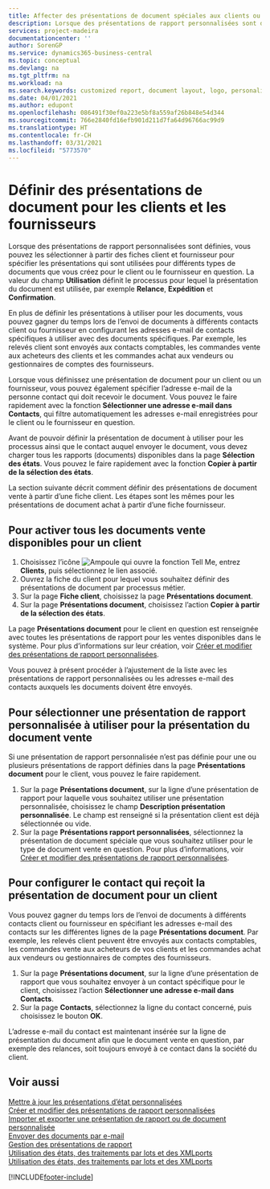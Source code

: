 ```yaml
---
title: Affecter des présentations de document spéciales aux clients ou fournisseurs| Microsoft Docs
description: Lorsque des présentations de rapport personnalisées sont définies, vous pouvez les sélectionner à partir des fiches client et fournisseur pour spécifier que les présentations sélectionnées sont utilisées pour les documents que vous créez pour le client ou le fournisseur en question.
services: project-madeira
documentationcenter: ''
author: SorenGP
ms.service: dynamics365-business-central
ms.topic: conceptual
ms.devlang: na
ms.tgt_pltfrm: na
ms.workload: na
ms.search.keywords: customized report, document layout, logo, personalize
ms.date: 04/01/2021
ms.author: edupont
ms.openlocfilehash: 086491f30ef0a223e5bf8a559af26b848e54d344
ms.sourcegitcommit: 766e2840fd16efb901d211d7fa64d96766ac99d9
ms.translationtype: HT
ms.contentlocale: fr-CH
ms.lasthandoff: 03/31/2021
ms.locfileid: "5773570"
---
```

# <a name="define-document-layouts-for-customers-and-vendors"></a>Définir des présentations de document pour les clients et les fournisseurs
Lorsque des présentations de rapport personnalisées sont définies, vous pouvez les sélectionner à partir des fiches client et fournisseur pour spécifier les présentations qui sont utilisées pour différents types de documents que vous créez pour le client ou le fournisseur en question. La valeur du champ **Utilisation** définit le processus pour lequel la présentation du document est utilisée, par exemple **Relance**, **Expédition** et **Confirmation**.

En plus de définir les présentations à utiliser pour les documents, vous pouvez gagner du temps lors de l’envoi de documents à différents contacts client ou fournisseur en configurant les adresses e-mail de contacts spécifiques à utiliser avec des documents spécifiques. Par exemple, les relevés client sont envoyés aux contacts comptables, les commandes vente aux acheteurs des clients et les commandes achat aux vendeurs ou gestionnaires de comptes des fournisseurs.

Lorsque vous définissez une présentation de document pour un client ou un fournisseur, vous pouvez également spécifier l’adresse e-mail de la personne contact qui doit recevoir le document. Vous pouvez le faire rapidement avec la fonction **Sélectionner une adresse e-mail dans Contacts**, qui filtre automatiquement les adresses e-mail enregistrées pour le client ou le fournisseur en question.

Avant de pouvoir définir la présentation de document à utiliser pour les processus ainsi que le contact auquel envoyer le document, vous devez charger tous les rapports (documents) disponibles dans la page **Sélection des états**. Vous pouvez le faire rapidement avec la fonction **Copier à partir de la sélection des états**.

La section suivante décrit comment définir des présentations de document vente à partir d’une fiche client. Les étapes sont les mêmes pour les présentations de document achat à partir d’une fiche fournisseur.

## <a name="to-enable-all-available-sales-documents-for-a-customer"></a>Pour activer tous les documents vente disponibles pour un client
1. Choisissez l’icône ![Ampoule qui ouvre la fonction Tell Me](media/ui-search/search_small.png "Dites-moi ce que vous voulez faire"), entrez **Clients**, puis sélectionnez le lien associé.
2. Ouvrez la fiche du client pour lequel vous souhaitez définir des présentations de document par processus métier.
3. Sur la page **Fiche client**, choisissez la page **Présentations document**.
4. Sur la page **Présentations document**, choisissez l’action **Copier à partir de la sélection des états**.

La page **Présentations document** pour le client en question est renseignée avec toutes les présentations de rapport pour les ventes disponibles dans le système. Pour plus d’informations sur leur création, voir [Créer et modifier des présentations de rapport personnalisées](ui-how-create-custom-report-layout.md).

Vous pouvez à présent procéder à l’ajustement de la liste avec les présentations de rapport personnalisées ou les adresses e-mail des contacts auxquels les documents doivent être envoyés.

## <a name="to-select-a-custom-report-layout-to-use-for-the-sales-document-layout"></a>Pour sélectionner une présentation de rapport personnalisée à utiliser pour la présentation du document vente
Si une présentation de rapport personnalisée n’est pas définie pour une ou plusieurs présentations de rapport définies dans la page **Présentations document** pour le client, vous pouvez le faire rapidement.

1. Sur la page **Présentations document**, sur la ligne d’une présentation de rapport pour laquelle vous souhaitez utiliser une présentation personnalisée, choisissez le champ **Description présentation personnalisée**. Le champ est renseigné si la présentation client est déjà sélectionnée ou vide.
2. Sur la page **Présentations rapport personnalisées**, sélectionnez la présentation de document spéciale que vous souhaitez utiliser pour le type de document vente en question. Pour plus d’informations, voir [Créer et modifier des présentations de rapport personnalisées](ui-how-create-custom-report-layout.md).

## <a name="to-set-up-which-contact-receives-which-document-layout-for-a-customer"></a>Pour configurer le contact qui reçoit la présentation de document pour un client
Vous pouvez gagner du temps lors de l’envoi de documents à différents contacts client ou fournisseur en spécifiant les adresses e-mail des contacts sur les différentes lignes de la page **Présentations document**. Par exemple, les relevés client peuvent être envoyés aux contacts comptables, les commandes vente aux acheteurs de vos clients et les commandes achat aux vendeurs ou gestionnaires de comptes des fournisseurs.

1. Sur la page **Présentations document**, sur la ligne d’une présentation de rapport que vous souhaitez envoyer à un contact spécifique pour le client, choisissez l’action **Sélectionner une adresse e-mail dans Contacts**.
2. Sur la page **Contacts**, sélectionnez la ligne du contact concerné, puis choisissez le bouton **OK**.

L’adresse e-mail du contact est maintenant insérée sur la ligne de présentation du document afin que le document vente en question, par exemple des relances, soit toujours envoyé à ce contact dans la société du client.

## <a name="see-also"></a>Voir aussi  
[Mettre à jour les présentations d’état personnalisées](ui-update-report-layouts.md)  
[Créer et modifier des présentations de rapport personnalisées](ui-how-create-custom-report-layout.md)  
[Importer et exporter une présentation de rapport ou de document personnalisée](ui-how-import-and-export-report-layout.md)  
[Envoyer des documents par e-mail](ui-how-send-documents-email.md)  
[Gestion des présentations de rapport](ui-manage-report-layouts.md)  
[Utilisation des états, des traitements par lots et des XMLports](ui-work-report.md)  
[Utilisation des états, des traitements par lots et des XMLports](ui-work-report.md)  


[!INCLUDE[footer-include](includes/footer-banner.md)]